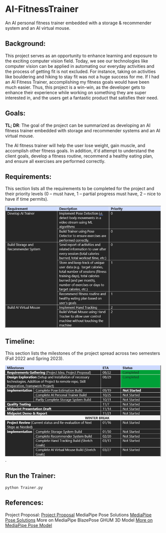 # **AI-FitnessTrainer**
An AI personal fitness trainer embedded with a storage &amp; recommender system and an AI virtual mouse.


## **Background**:
This project serves as an opportunity to enhance learning and exposure to the exciting computer vision field. Today, we see our technologies like computer vision can be applied in automating our everyday activities and the process of getting fit is not excluded. For instance, taking on activities like bouldering and hiking to stay fit was not a huge success for me. If I had an AI Fitness Trainer, accomplishing my fitness goals would have been much easier. Thus, this project is a win-win, as the developer gets to enhance their experience while working on something they are super interested in, and the users get a fantastic product that satisfies their need.

## **Goals**: 
**TL; DR**: The goal of the project can be summarized as developing an AI fitness trainer embedded with storage and recommender systems and an AI virtual mouse.

The AI fitness trainer will help the user lose weight, gain muscle, and accomplish other fitness goals. In addition, it'd attempt to understand the client goals, develop a fitness routine, recommend a healthy eating plan, and ensure all exercises are performed correctly.

## **Requirements**:
This section lists all the requirements to be completed for the project and their priority levels (0 – must have, 1 – partial progress must have, 2 – nice to have if time permits).

![functional requirements for the project](Miscellaneous/requirements.png)


## **Timeline**:
This section lists the milestones of the project spread across two semesters (Fall 2022 and Spring 2023).

![timeline](Miscellaneous/timeline.png).

## Run the Trainer:

```
python Trainer.py
```

## **References**:
Project Proposal: [Project Proposal](https://1drv.ms/w/s!AlGAL8aQVodoo2kBj1iwRQkNZL4j?e=aPcxXc)
MediaPipe Pose Solutions [MediaPipe Pose Solutions](https://google.github.io/mediapipe/solutions/pose.html)
More on MediaPipe BlazePose GHUM 3D Model [More on MediaPipe Pose Model](https://drive.google.com/file/d/10WlcTvrQnR_R2TdTmKw0nkyRLqrwNkWU/preview)


